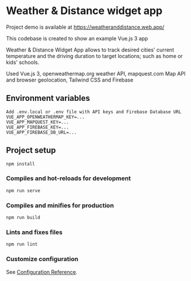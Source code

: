 # Weather & Distance widget app

Project demo is available at https://weatheranddistance.web.app/

This codebase is created to show an example Vue.js 3 app

Weather & Distance Widget App allows to track desired cities' current temperature and the driving duration to target locations; such as home or kids' schools.

Used Vue.js 3, openweathermap.org weather API, mapquest.com Map API and browser geolocation, Tailwind CSS and Firebase

## Environment variables
```
Add .env.local or .env file with API keys and Firebase Database URL
VUE_APP_OPENWEATHERMAP_KEY=...
VUE_APP_MAPQUEST_KEY=...
VUE_APP_FIREBASE_KEY=...
VUE_APP_FIREBASE_DB_URL=...
```

## Project setup
```
npm install
```

### Compiles and hot-reloads for development
```
npm run serve
```

### Compiles and minifies for production
```
npm run build
```

### Lints and fixes files
```
npm run lint
```

### Customize configuration
See [Configuration Reference](https://cli.vuejs.org/config/).
